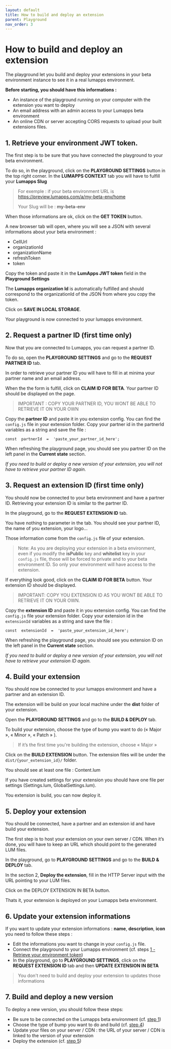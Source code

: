 ```yaml
---
layout: default
title: How to build and deploy an extension
parent: Playground
nav_order: 3
---
```



# How to build and deploy an extension

The playground let you build and deploy your extensions in your beta environment instance to see it in a real lumapps environment.

**Before starting, you should have this informations :**

-   An instance of the playground running on your computer with the extension you want to deploy
-   An email address with an admin access to your Lumapps beta environment
-   An online CDN or server accepting CORS requests to upload your built extensions files.

## <a id="step-one"></a>1.  Retrieve your environment JWT token.

The first step is to be sure that you have connected the playground to your beta environment.

To do so, in the playground, click on the **PLAYGROUND SETTINGS** button in the top right corner. In the **LUMAPPS CONTEXT** tab you will have to fulfill your **Lumapps Slug**

> For exemple : if your beta environment URL is
> https://preview.lumapps.com/a/my-beta-env/home
> 
> Your Slug will be : **my-beta-env**

When those informations are ok, click on the **GET TOKEN** button.

A new browser tab will open, where you will see a JSON with several informations about your beta environment :

-   CellUrl
-   organizationId
-   organizationName
-   refreshToken
-   token

Copy the token and paste it in the **LumApps JWT token** field in the **Playground Settings**

The **Lumapps organization Id** is automatically fulfilled and should correspond to the organizationId of the JSON from where you copy the token.

Click on **SAVE IN LOCAL STORAGE**.

Your playground is now connected to your lumapps environment.

## 2. <a id="step-two"></a>Request a partner ID (first time only)

Now that you are connected to Lumapps, you can request a partner ID.

To do so, open the **PLAYGROUND SETTINGS** and go to the **REQUEST PARTNER ID** tab.

In order to retrieve your partner ID you will have to fill in at minima your partner name and an email address.

When the the form is fulfill, click on **CLAIM ID FOR BETA**. Your partner ID should be displayed on the page.

> IMPORTANT : COPY YOUR PARTNER ID, YOU WONT BE ABLE TO RETRIEVE IT ON YOUR OWN

Copy the **partner ID** and paste it in you extension config.
You can find the `config.js` file in your extension folder. Copy your partner id in the partnerId variables as a string and save the file :

    const  partnerId  =  'paste_your_partner_id_here';

When refreshing the playground page, you should see you partner ID on the left panel in the **Current state** section.

*If you need to build or deploy a new version of your extension, you will not have to retrieve your partner ID again.*

## 3. <a id="step-three"></a>Request an extension ID (first time only)

You should now be connected to your beta environment and have a partner ID. Retrieving your extension ID is similar to the partner ID.

In the playground, go to the **REQUEST EXTENSION ID** tab.

You have nothing to parameter in the tab. You should see your partner ID, the name of you extension, your logo…

Those information come from the `config.js` file of your extension.

> Note: As you are deploying your extension in a beta environment, even if you modify the **isPublic** key and **whitelist** key in your `config.js` file, those will be forced to private and to your beta environment ID. So only your environment will have access to the extension.

If everything look good, click on the **CLAIM ID FOR BETA** button. Your extension ID should be displayed.

> IMPORTANT: COPY YOU EXTENSION ID AS YOU WONT BE ABLE TO RETRIEVE IT ON YOUR OWN.


Copy the **extension ID** and paste it in you extension config.
You can find the `config.js` file your extension folder. Copy your extension id in the `extensionId` variables as a string and save the file :

    const  extensionId  =  'paste_your_extension_id_here';

When refreshing the playground page, you should see you extension ID on the left panel in the **Current state** section.

*If you need to build or deploy a new version of your extension, you will not have to retrieve your extension ID again.*

## 4. <a id="step-four"></a>Build your extension

You should now be connected to your lumapps environment and have a partner and an extension ID.

The extension will be build on your local machine under the **dist** folder of your extension.

Open the **PLAYGROUND SETTINGS** and go to the **BUILD & DEPLOY** tab.

To build your extension, choose the type of bump you want to do (« Major », « Minor », « Patch » ).

> If it’s the first time you're building the extension, choose « Major »

Click on the **BUILD EXTENSION** button. The extension files will be under the `dist/{your_extension_id}/` folder.

You should see at least one file : Content.lum

If you have created settings for your extension you should have one file per settings (Settings.lum, GlobalSettings.lum).

You extension is build, you can now deploy it.

## 5. <a id="step-five"></a>Deploy your extension

You should be connected, have a partner and an extension id and have build your extension.

The first step is to host your extension on your own server / CDN. When it’s done, you will have to keep an URL which should point to the generated LUM files.

In the playground, go to **PLAYGROUND SETTINGS** and go to the **BUILD & DEPLOY** tab.

In the section 2, **Deploy the extension**, fill in the HTTP Server input with the URL pointing to your LUM files.

Click on the DEPLOY EXTENSION IN BETA button.

Thats it, your extension is deployed on your Lumapps beta environment.

## 6. <a id="step-six"></a>Update your extension informations

If you want to update your extension informations : **name**, **description**, **icon** you need to follow these steps : 

- Edit the informations you want to change in your `config.js` file.
- Connect the playground to your Lumapps environment (cf. steps [1 - Retrieve your environment token](#step-one))
- In the playground, go to **PLAYGROUND SETTINGS**, click on the **REQUEST EXTENSION ID** tab and then **UPDATE EXTENSION IN BETA**

> You don't need to build and deploy your extension to updates those informations

## 7. Build and deploy a new version

To deploy a new version, you should follow these steps: 

- Be sure to be connected on the Lumapps beta environment (cf. [step 1](#step-one))
- Choose the type of bump you want to do and build (cf. [step 4](#step-four))
- Update your files on your server / CDN : the URL of your server / CDN is linked to the version of your extension
- Deploy the extension (cf. [step 5](#step-five))